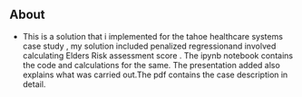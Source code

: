 ## About 
- This is a solution that i implemented for the tahoe healthcare systems case study , my solution included penalized regressionand involved calculating Elders Risk assessment score . The ipynb notebook contains the code and calculations for the same. The presentation added also explains what was carried out.The pdf contains the case description in detail.
